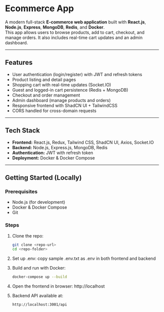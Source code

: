 # Ecommerce App

A modern full-stack **E-commerce web application** built with **React.js**, **Node.js**, **Express**, **MongoDB**, **Redis**, and **Docker**.  
This app allows users to browse products, add to cart, checkout, and manage orders. It also includes real-time cart updates and an admin dashboard.

---

## **Features**

- User authentication (login/register) with JWT and refresh tokens
- Product listing and detail pages
- Shopping cart with real-time updates (Socket.IO)
- Guest and logged-in cart persistence (Redis + MongoDB)
- Checkout and order management
- Admin dashboard (manage products and orders)
- Responsive frontend with ShadCN UI + TailwindCSS
- CORS handled for cross-domain requests

---

## **Tech Stack**

- **Frontend:** React.js, Redux, Tailwind CSS, ShadCN UI, Axios, Socket.IO
- **Backend:** Node.js, Express.js, MongoDB, Redis
- **Authentication:** JWT with refresh token
- **Deployment:** Docker & Docker Compose

---

## **Getting Started (Locally)**

### Prerequisites
- Node.js (for development)
- Docker & Docker Compose
- Git

### Steps

1. Clone the repo:
   ```bash
   git clone <repo-url>
   cd <repo-folder>

2. Set up .env:
    copy sample .env.txt as .env in both frontend and backend

3. Build and run with Docker:
   ```bash
   docker-compose up --build

4. Open the frontend in browser:
   http://localhost

5. Backend API available at:
   ```bash
   http://localhost:3001/api
   
   